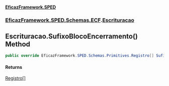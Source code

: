 #### [EficazFramework.SPED](EficazFrameworkSPED.md 'EficazFramework SPED')
### [EficazFramework.SPED.Schemas.ECF](EficazFramework.SPED.Schemas.ECF.md 'EficazFramework.SPED.Schemas.ECF').[Escrituracao](EficazFramework.SPED.Schemas.ECF/Escrituracao.md 'EficazFramework.SPED.Schemas.ECF.Escrituracao')

## Escrituracao.SufixoBlocoEncerramento() Method

```csharp
public override EficazFramework.SPED.Schemas.Primitives.Registro[] SufixoBlocoEncerramento();
```

#### Returns
[Registro](EficazFramework.SPED.Schemas.Primitives/Registro.md 'EficazFramework.SPED.Schemas.Primitives.Registro')[[]](https://docs.microsoft.com/en-us/dotnet/api/System.Array 'System.Array')